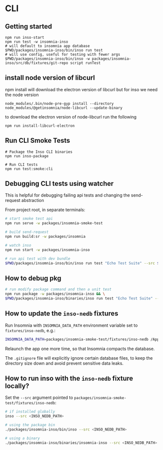 # CLI

## Getting started

```shell
npm run inso-start
npm run test -w insomnia-inso
# will default to insomnia app database
$PWD/packages/insomnia-inso/bin/inso run test
# will use config, useful for testing with fewer args
$PWD/packages/insomnia-inso/bin/inso -w packages/insomnia-inso/src/db/fixtures/git-repo script runTest
```

## install node version of libcurl

npm install will download the electron version of libcurl but for inso we need the node version

```shell
node_modules/.bin/node-pre-gyp install --directory node_modules/@getinsomnia/node-libcurl --update-binary
```

to download the electron version of node-libcurl run the following

```shell
npm run install-libcurl-electron
```

## Run CLI Smoke Tests

```shell
# Package the Inso CLI binaries
npm run inso-package

# Run CLI tests
npm run test:smoke:cli
```

## Debugging CLI tests using watcher

This is helpful for debugging failing api tests and changing the send-request abstraction

From project root, in separate terminals:

```sh
# start smoke test api
npm run serve -w packages/insomnia-smoke-test

# build send-request
npm run build:sr -w packages/insomnia

# watch inso
npm run start -w packages/insomnia-inso

# run api test with dev bundle
$PWD/packages/insomnia-inso/bin/inso run test "Echo Test Suite" --src $PWD/packages/insomnia-smoke-test/fixtures/inso-nedb --env Dev --verbose
```

## How to debug pkg

```sh
# run modify package command and then a unit test
npm run package -w packages/insomnia-inso && \
$PWD/packages/insomnia-inso/binaries/inso run test "Echo Test Suite" --src $PWD/packages/insomnia-smoke-test/fixtures/inso-nedb --env Dev --verbose

```

## How to update the `inso-nedb` fixtures

Run Insomnia with `INSOMNIA_DATA_PATH` environment variable set to `fixtures/inso-nedb`, e.g.:

```bash
INSOMNIA_DATA_PATH=packages/insomnia-smoke-test/fixtures/inso-nedb /Applications/Insomnia.app/Contents/MacOS/Insomnia
```

Relaunch the app one more time, so that Insomnia compacts the database.

The `.gitignore` file will explicitly ignore certain database files, to keep the directory size down and avoid prevent sensitive data leaks.

## How to run inso with the `inso-nedb` fixture locally?

Set the `--src` argument pointed to `packages/insomnia-smoke-test/fixtures/inso-nedb`:

```bash
# if installed globally
inso --src <INSO_NEDB_PATH>

# using the package bin
./packages/insomnia-inso/bin/inso --src <INSO_NEDB_PATH>

# using a binary
./packages/insomnia-inso/binaries/insomnia-inso --src <INSO_NEDB_PATH>
```
